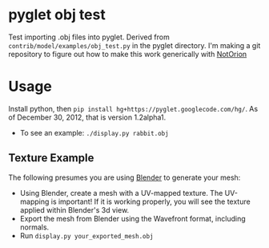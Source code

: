 pyglet obj test
===============

Test importing .obj files into pyglet. Derived from `contrib/model/examples/obj_test.py` in the pyglet directory. I'm making a git repository to figure out how to make this work generically with [NotOrion](https://github.com/greenmoss/NotOrion)

Usage
=====
Install python, then `pip install hg+https://pyglet.googlecode.com/hg/`. As of December 30, 2012, that is version 1.2alpha1.

- To see an example: `./display.py rabbit.obj`

## Texture Example

The following presumes you are using [Blender](http://www.blender.org/) to generate your mesh:

 - Using Blender, create a mesh with a UV-mapped texture. The UV-mapping is important! If it is working properly, you will see the texture applied within Blender's 3d view.
 - Export the mesh from Blender using the Wavefront format, including normals.
 - Run `display.py your_exported_mesh.obj`
